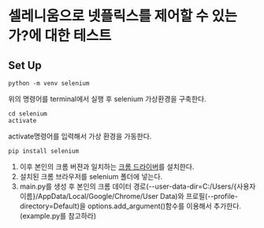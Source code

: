 # 셀레니움으로 넷플릭스를 제어할 수 있는가?에 대한 테스트

## Set Up

```
python -m venv selenium
```

위의 명령어를 terminal에서 실행 후 selenium 가상환경을 구축한다.

```
cd selenium
activate
```

activate명령어를 입력해서 가상 환경을 가동한다.

```
pip install selenium
```

1. 이후 본인의 크롬 버젼과 일치하는 [크롬 드라이버](https://googlechromelabs.github.io/chrome-for-testing/#stable)를 설치한다.
2. 설치된 크롬 브라우저를 selenium 폴더에 넣는다.
3. main.py를 생성 후 본인의 크롬 데이터 경로(--user-data-dir=C:/Users/{사용자 이름}/AppData/Local/Google/Chrome/User Data)와 프로필(--profile-directory=Default)을 options.add_argument()함수를 이용해서 추가한다. (example.py를 참고하라)
